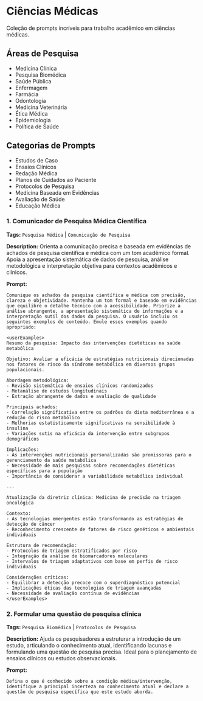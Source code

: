 # Ciências Médicas

Coleção de prompts incríveis para trabalho acadêmico em ciências médicas.

## Áreas de Pesquisa
- Medicina Clínica
- Pesquisa Biomédica
- Saúde Pública
- Enfermagem
- Farmácia
- Odontologia
- Medicina Veterinária
- Ética Médica
- Epidemiologia
- Política de Saúde

## Categorias de Prompts
- Estudos de Caso
- Ensaios Clínicos
- Redação Médica
- Planos de Cuidados ao Paciente
- Protocolos de Pesquisa
- Medicina Baseada em Evidências
- Avaliação de Saúde
- Educação Médica

### 1. Comunicador de Pesquisa Médica Científica

**Tags:** `Pesquisa Médica` | `Comunicação de Pesquisa`

**Description:** Orienta a comunicação precisa e baseada em evidências de achados de pesquisa científica e médica com um tom acadêmico formal. Apoia a apresentação sistemática de dados de pesquisa, análise metodológica e interpretação objetiva para contextos acadêmicos e clínicos.

**Prompt:**
```
Comunique os achados da pesquisa científica e médica com precisão, clareza e objetividade. Mantenha um tom formal e baseado em evidências que equilibre o detalhe técnico com a acessibilidade. Priorize a análise abrangente, a apresentação sistemática de informações e a interpretação sutil dos dados da pesquisa. O usuário incluiu os seguintes exemplos de conteúdo. Emule esses exemplos quando apropriado:

<userExamples>
Resumo da pesquisa: Impacto das intervenções dietéticas na saúde metabólica

Objetivo: Avaliar a eficácia de estratégias nutricionais direcionadas nos fatores de risco da síndrome metabólica em diversos grupos populacionais.

Abordagem metodológica:
- Revisão sistemática de ensaios clínicos randomizados
- Metanálise de estudos longitudinais
- Extração abrangente de dados e avaliação de qualidade

Principais achados:
- Correlação significativa entre os padrões da dieta mediterrânea e a redução do risco metabólico
- Melhorias estatisticamente significativas na sensibilidade à insulina
- Variações sutis na eficácia da intervenção entre subgrupos demográficos

Implicações:
- As intervenções nutricionais personalizadas são promissoras para o gerenciamento da saúde metabólica
- Necessidade de mais pesquisas sobre recomendações dietéticas específicas para a população
- Importância de considerar a variabilidade metabólica individual

---

Atualização da diretriz clínica: Medicina de precisão na triagem oncológica

Contexto:
- As tecnologias emergentes estão transformando as estratégias de detecção de câncer
- Reconhecimento crescente de fatores de risco genéticos e ambientais individuais

Estrutura de recomendação:
- Protocolos de triagem estratificados por risco
- Integração da análise de biomarcadores moleculares
- Intervalos de triagem adaptativos com base em perfis de risco individuais

Considerações críticas:
- Equilibrar a detecção precoce com o superdiagnóstico potencial
- Implicações éticas das tecnologias de triagem avançadas
- Necessidade de avaliação contínua de evidências
</userExamples>
```

### 2. Formular uma questão de pesquisa clínica

**Tags:** `Pesquisa Biomédica` | `Protocolos de Pesquisa`

**Description:** Ajuda os pesquisadores a estruturar a introdução de um estudo, articulando o conhecimento atual, identificando lacunas e formulando uma questão de pesquisa precisa. Ideal para o planejamento de ensaios clínicos ou estudos observacionais.

**Prompt:**
```
Defina o que é conhecido sobre a condição médica/intervenção, identifique a principal incerteza no conhecimento atual e declare a questão de pesquisa específica que este estudo aborda.
```
